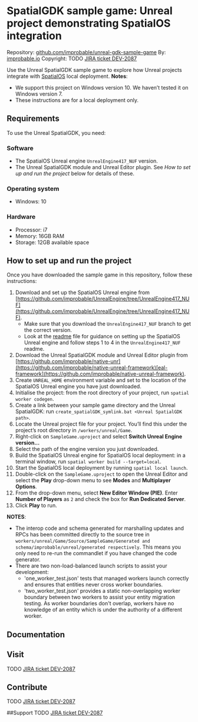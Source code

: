 # SpatialGDK sample game: Unreal project demonstrating SpatialOS integration
Repository: [github.com/improbable/unreal-gdk-sample-game](https://github.com/improbable/unreal-gdk-sample-game)
By: [improbable.io](https://improbable.io/)
Copyright: TODO [JIRA ticket DEV-2087](https://improbableio.atlassian.net/browse/DEV-2087)

Use the Unreal SpatialGDK sample game to explore how Unreal projects integrate with [SpatialOS](https://improbable.io/games) local deployment. 
**Notes**: 
* We support this project on Windows version 10. We haven’t tested it on Windows version 7.
* These instructions are for a local deployment only.

## Requirements
To use the Unreal SpatialGDK, you need:

### Software
* The SpatialOS Unreal engine `UnrealEngine417_NUF` version.
* The Unreal SpatialGDK module and Unreal Editor plugin.
See *How to set up and run the project* below for details of these.

### Operating system
* Windows: 10

### Hardware 
* Processor: i7
* Memory: 16GB RAM
* Storage: 12GB available space

## How to set up and run the project
Once you have downloaded the sample game in this repository, follow these instructions:
1. Download and set up the SpatialOS Unreal engine from [https://github.com/improbable/UnrealEngine/tree/UnrealEngine417_NUF](https://github.com/improbable/UnrealEngine/tree/UnrealEngine417_NUF). 
	* Make sure that you download the `UnrealEngine417_NUF` branch to get the correct version.
	* Look at the [readme](https://github.com/improbable/UnrealEngine/blob/UnrealEngine417_NUF/README.md) file for guidance on setting up the SpatialOS Unreal engine and follow steps 1 to 4 in the `UnrealEngine417_NUF` readme.
2. Download the Unreal SpatialGDK module and Unreal Editor plugin from [https://github.com/improbable/native-unr](https://github.com/improbable/native-unreal-framework)[eal-framework](https://github.com/improbable/native-unreal-framework).
3. Create `UNREAL_HOME` environment variable and set to the location of the SpatialOS Unreal engine you have just downloaded.
4. Initialise the project: from the root directory of your project, run `spatial worker codegen`.
5. Create a link between your sample game directory and the Unreal SpatialGDK: run `create_spatialGDK_symlink.bat <Unreal SpatialGDK path>`.
6. Locate the Unreal project file for your project. You’ll find this under the project’s root directory in `/workers/unreal/Game`. 
7. Right-click on `SampleGame.uproject` and select **Switch Unreal Engine version...**
8.  Select the path of the engine version you just downloaded.
9.  Build the SpatialOS Unreal engine for SpatialOS local deployment: in a terminal window, run `spatial worker build --target=local`.
10.  Start the SpatialOS local deployment by running `spatial local launch`.
11.  Double-click on the `SampleGame.uproject` to open the Unreal Editor and select the **Play** drop-down menu to see **Modes** and **Multiplayer Options**.
12.  From the drop-down menu, select **New Editor Window (PIE)**. Enter **Number of Players** as `2` and check the box for **Run Dedicated Server**.
13.	 Click **Play** to run.

**NOTES**:

* The interop code and schema generated for marshalling updates and RPCs has been committed directly to the source tree in `workers/unreal/Game/Source/SampleGame/Generated and schema/improbable/unreal/generated respectively`. This means you only need to re-run the commandlet if you have changed the code generator.
* There are two non-load-balanced launch scripts to assist your development: 
    * 'one_worker_test.json' tests that managed workers launch correctly and ensures that entities never cross worker boundaries. 
    * 'two_worker_test.json' provides a static non-overlapping worker boundary between two workers to assist your entity migration testing. As worker boundaries don't overlap, workers have no knowledge of an entity which is under the authority of a different worker.


## Documentation

## Visit 
TODO [JIRA ticket DEV-2087](https://improbableio.atlassian.net/browse/DEV-2087)

## Contribute 
TODO [JIRA ticket DEV-2087](https://improbableio.atlassian.net/browse/DEV-2087) 

##Support 
TODO [JIRA ticket DEV-2087](https://improbableio.atlassian.net/browse/DEV-2087)

